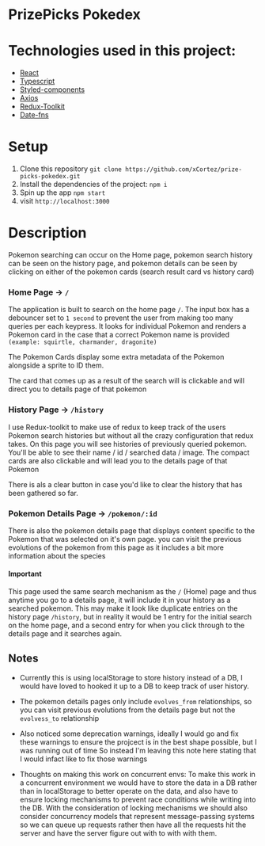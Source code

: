 # PrizePicks Pokedex

# Technologies used in this project:
* [React](https://react.dev/)
* [Typescript](https://www.typescriptlang.org/)
* [Styled-components](https://github.com/styled-components/styled-components)
* [Axios](https://github.com/axios/axios)
* [Redux-Toolkit](https://redux-toolkit.js.org)
* [Date-fns](https://date-fns.org/)

# Setup

1. Clone this repository `git clone https://github.com/xCortez/prize-picks-pokedex.git`
2. Install the dependencies of the project: `npm i`
3. Spin up the app `npm start`
4. visit `http://localhost:3000`

# Description

Pokemon searching can occur on the Home page, pokemon search history can be seen on the history page, and pokemon details
can be seen by clicking on either of the pokemon cards (search result card vs history card)

### Home Page -> `/`
The application is built to search on the home page `/`. The input box has a debouncer set to `1 second` to prevent
the user from making too many queries per each keypress. It looks for individual Pokemon and renders a Pokemon card
in the case that a correct Pokemon name is provided `(example: squirtle, charmander, dragonite)`

The Pokemon Cards display some extra metadata of the Pokemon alongside a sprite to ID them.

The card that comes up as a result of the search will is clickable and will direct you to details page of that pokemon

### History Page -> `/history`
I use Redux-toolkit to make use of redux to keep track of the users Pokemon search histories
but without all the crazy configuration that redux takes.
On this page you will see histories of previously queried pokemon. You'll be able to see their name / id / searched data / image. The compact cards are also clickable
and will lead you to the details page of that Pokemon

There is als a clear button in case you'd like to clear the history that has been gathered so far.

### Pokemon Details Page -> `/pokemon/:id`
There is also the pokemon details page that displays content specific to the Pokemon that was selected on it's own page.
you can visit the previous evolutions of the pokemon from this page as it includes a bit more information about the species

#### Important
This page used the same search mechanism as the `/` (Home) page and thus anytime you go to a details page, it will include it
in your history as a searched pokemon. This may make it look like duplicate entries on the history page `/history`, but in reality it would be 1 entry for the initial
search on the home page, and a second entry for when you click through to the details page and it searches again.

## Notes
* Currently this is using localStorage to store history instead of a DB, I would have loved to hooked it up to a DB to keep track of user history.

* The pokemon details pages only include `evolves_from` relationships, so you can visit previous evolutions from the details page
but not the `evolvess_to` relationship

* Also noticed some deprecation warnings, ideally I would go and fix these warnings to ensure the projcect is in the best shape possible, but I was running out of time
  So instead I'm leaving this note here stating that I would infact like to fix those warnings

* Thoughts on making this work on concurrent envs: To make this work in a concurrent environment we would have to store the data in a DB rather than in localStorage to better operate on the data,
and also have to ensure locking mechanisms to prevent race conditions while writing into the DB.
With the consideration of locking mechanisms we should also consider concurrency models that represent
message-passing systems so we can queue up requests rather then have all the requests hit the server and have the server figure out with to with with them.